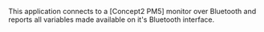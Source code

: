 This application connects to a [Concept2 PM5] monitor over Bluetooth and reports
all variables made available on it's Bluetooth interface.
